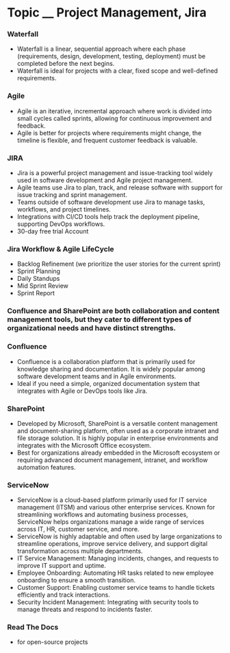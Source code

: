 # Topic __ Project Management, Jira


### Waterfall
- Waterfall is a linear, sequential approach where each phase (requirements, design, development, testing, deployment) must be completed before the next begins.
- Waterfall is ideal for projects with a clear, fixed scope and well-defined requirements.


### Agile
- Agile is an iterative, incremental approach where work is divided into small cycles called sprints, allowing for continuous improvement and feedback.
- Agile is better for projects where requirements might change, the timeline is flexible, and frequent customer feedback is valuable.


### JIRA
- Jira is a powerful project management and issue-tracking tool widely used in software development and Agile project management. 
- Agile teams use Jira to plan, track, and release software with support for issue tracking and sprint management.
- Teams outside of software development use Jira to manage tasks, workflows, and project timelines.
- Integrations with CI/CD tools help track the deployment pipeline, supporting DevOps workflows.
- 30-day free trial Account

### Jira Workflow & Agile LifeCycle
- Backlog Refinement (we prioritize the user stories for the current sprint)
- Sprint Planning
- Daily Standups
- Mid Sprint Review
- Sprint Report


### Confluence and SharePoint are both collaboration and content management tools, but they cater to different types of organizational needs and have distinct strengths.

### Confluence
- Confluence is a collaboration platform that is primarily used for knowledge sharing and documentation. It is widely popular among software development teams and in Agile environments.
- Ideal if you need a simple, organized documentation system that integrates with Agile or DevOps tools like Jira.

### SharePoint
- Developed by Microsoft, SharePoint is a versatile content management and document-sharing platform, often used as a corporate intranet and file storage solution. It is highly popular in enterprise environments and integrates with the Microsoft Office ecosystem.
- Best for organizations already embedded in the Microsoft ecosystem or requiring advanced document management, intranet, and workflow automation features.


### ServiceNow
- ServiceNow is a cloud-based platform primarily used for IT service management (ITSM) and various other enterprise services. Known for streamlining workflows and automating business processes, ServiceNow helps organizations manage a wide range of services across IT, HR, customer service, and more.
- ServiceNow is highly adaptable and often used by large organizations to streamline operations, improve service delivery, and support digital transformation across multiple departments.
- IT Service Management: Managing incidents, changes, and requests to improve IT support and uptime.
- Employee Onboarding: Automating HR tasks related to new employee onboarding to ensure a smooth transition.
- Customer Support: Enabling customer service teams to handle tickets efficiently and track interactions.
- Security Incident Management: Integrating with security tools to manage threats and respond to incidents faster.


### Read The Docs 
- for open-source projects



